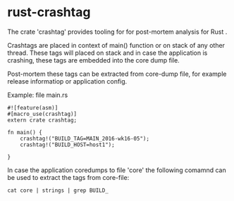 # rust-crashtag

The crate 'crashtag' provides tooling for for post-mortem analysis for Rust .

Crashtags are placed in context of main() function or on stack of any other thread. These tags will placed on stack and in case the application is crashing, these tags are embedded into the core dump file.

Post-mortem these tags can be extracted from core-dump file, for example release informatiop or application config.

Example: file main.rs
```
#![feature(asm)] 
#[macro_use(crashtag)]
extern crate crashtag;

fn main() {
    crashtag!("BUILD_TAG=MAIN_2016-wk16-05");
    crashtag!("BUILD_HOST=host1");

}
```
In case the application coredumps to file 'core' the following comamnd can be used to extract the tags from core-file:
```
cat core | strings | grep BUILD_
```
